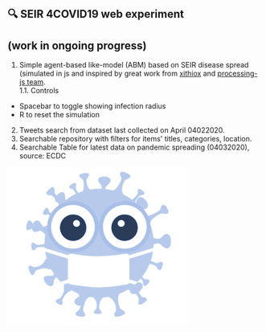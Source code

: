 ## :mag: SEIR 4COVID19 web experiment  
## (work in ongoing progress)
 1. Simple agent-based like-model (ABM) based on SEIR disease spread (simulated in js and inspired by great work from [xithiox](https://github.com/xithiox/disease) and [processing-js team](https://github.com/processing-js/processing-js.github.io). <br>
 1.1. Controls
* Spacebar to toggle showing infection radius
* R to reset the simulation

 2. Tweets search from dataset last collected on April 04022020.</br>
 3. Searchable repository with filters for items' titles, categories, location.<br>
 4. Searchable Table for latest data on pandemic spreading (04032020), source: ECDC

 ![Pandemic icon](assets/img/pandemic-icon.png??raw=true "img demo")


